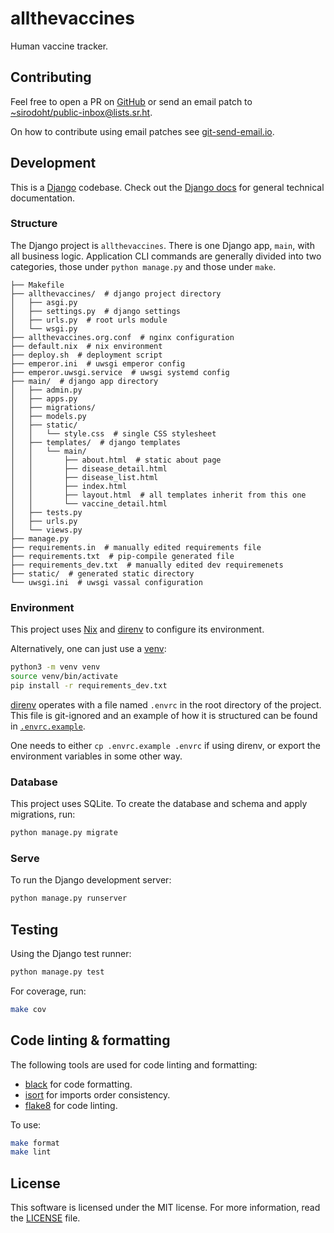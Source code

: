 # allthevaccines

Human vaccine tracker.

## Contributing

Feel free to open a PR on [GitHub](https://github.com/sirodoht/allthevaccines)
or send an email patch to
[~sirodoht/public-inbox@lists.sr.ht](mailto:~sirodoht/public-inbox@lists.sr.ht).

On how to contribute using email patches see
[git-send-email.io](https://git-send-email.io/).

## Development

This is a [Django](https://www.djangoproject.com/) codebase. Check out the
[Django docs](https://docs.djangoproject.com/) for general technical
documentation.

### Structure

The Django project is `allthevaccines`. There is one Django app, `main`, with
all business logic. Application CLI commands are generally divided into two
categories, those under `python manage.py` and those under `make`.

```
├── Makefile
├── allthevaccines/  # django project directory
│   ├── asgi.py
│   ├── settings.py  # django settings
│   ├── urls.py  # root urls module
│   └── wsgi.py
├── allthevaccines.org.conf  # nginx configuration
├── default.nix  # nix environment
├── deploy.sh  # deployment script
├── emperor.ini  # uwsgi emperor config
├── emperor.uwsgi.service  # uwsgi systemd config
├── main/  # django app directory
│   ├── admin.py
│   ├── apps.py
│   ├── migrations/
│   ├── models.py
│   ├── static/
│   │   └── style.css  # single CSS stylesheet
│   ├── templates/  # django templates
│   │   └── main/
│   │       ├── about.html  # static about page
│   │       ├── disease_detail.html
│   │       ├── disease_list.html
│   │       ├── index.html
│   │       ├── layout.html  # all templates inherit from this one
│   │       └── vaccine_detail.html
│   ├── tests.py
│   ├── urls.py
│   └── views.py
├── manage.py
├── requirements.in  # manually edited requirements file
├── requirements.txt  # pip-compile generated file
├── requirements_dev.txt  # manually edited dev requiremenets
├── static/  # generated static directory
└── uwsgi.ini  # uwsgi vassal configuration
```

### Environment

This project uses [Nix](https://nixos.org/guides/install-nix.html) and
[direnv](https://direnv.net/) to configure its environment.

Alternatively, one can just use a [venv](https://docs.python.org/3/library/venv.html):

```sh
python3 -m venv venv
source venv/bin/activate
pip install -r requirements_dev.txt
```

[direnv](https://direnv.net/) operates with a file named `.envrc` in the root
directory of the project. This file is git-ignored and an example of how it
is structured can be found in [`.envrc.example`](.envrc.example).

One needs to either `cp .envrc.example .envrc` if using direnv, or export the
environment variables in some other way.

### Database

This project uses SQLite. To create the database and schema and apply
migrations, run:

```sh
python manage.py migrate
```

### Serve

To run the Django development server:

```sh
python manage.py runserver
```

## Testing

Using the Django test runner:

```sh
python manage.py test
```

For coverage, run:

```sh
make cov
```

## Code linting & formatting

The following tools are used for code linting and formatting:

* [black](https://github.com/psf/black) for code formatting.
* [isort](https://github.com/pycqa/isort) for imports order consistency.
* [flake8](https://gitlab.com/pycqa/flake8) for code linting.

To use:

```sh
make format
make lint
```

## License

This software is licensed under the MIT license. For more information, read the
[LICENSE](LICENSE) file.
